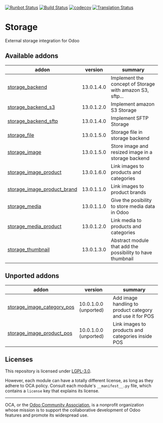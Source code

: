 [![Runbot Status](https://runbot.odoo-community.org/runbot/badge/flat/275/13.0.svg)](https://runbot.odoo-community.org/runbot/repo/github-com-oca-storage-275)
[![Build Status](https://travis-ci.com/OCA/storage.svg?branch=13.0)](https://travis-ci.com/OCA/storage)
[![codecov](https://codecov.io/gh/OCA/storage/branch/13.0/graph/badge.svg)](https://codecov.io/gh/OCA/storage)
[![Translation Status](https://translation.odoo-community.org/widgets/storage-13-0/-/svg-badge.svg)](https://translation.odoo-community.org/engage/storage-13-0/?utm_source=widget)

<!-- /!\ do not modify above this line -->

# Storage

External storage integration for Odoo

<!-- /!\ do not modify below this line -->

<!-- prettier-ignore-start -->

[//]: # (addons)

Available addons
----------------
addon | version | summary
--- | --- | ---
[storage_backend](storage_backend/) | 13.0.1.4.0 | Implement the concept of Storage with amazon S3, sftp...
[storage_backend_s3](storage_backend_s3/) | 13.0.1.2.0 | Implement amazon S3 Storage
[storage_backend_sftp](storage_backend_sftp/) | 13.0.1.4.0 | Implement SFTP Storage
[storage_file](storage_file/) | 13.0.1.5.0 | Storage file in storage backend
[storage_image](storage_image/) | 13.0.1.5.0 | Store image and resized image in a storage backend
[storage_image_product](storage_image_product/) | 13.0.1.6.0 | Link images to products and categories
[storage_image_product_brand](storage_image_product_brand/) | 13.0.1.1.0 | Link images to product brands
[storage_media](storage_media/) | 13.0.1.1.0 | Give the posibility to store media data in Odoo
[storage_media_product](storage_media_product/) | 13.0.1.2.0 | Link media to products and categories
[storage_thumbnail](storage_thumbnail/) | 13.0.1.3.0 | Abstract module that add the possibility to have thumbnail


Unported addons
---------------
addon | version | summary
--- | --- | ---
[storage_image_category_pos](storage_image_category_pos/) | 10.0.1.0.0 (unported) | Add image handling to product category and use it for POS
[storage_image_product_pos](storage_image_product_pos/) | 10.0.1.0.0 (unported) | Link images to products and categories inside POS

[//]: # (end addons)

<!-- prettier-ignore-end -->

## Licenses

This repository is licensed under [LGPL-3.0](LICENSE).

However, each module can have a totally different license, as long as they adhere to OCA
policy. Consult each module's `__manifest__.py` file, which contains a `license` key
that explains its license.

----

OCA, or the [Odoo Community Association](http://odoo-community.org/), is a nonprofit
organization whose mission is to support the collaborative development of Odoo features
and promote its widespread use.

